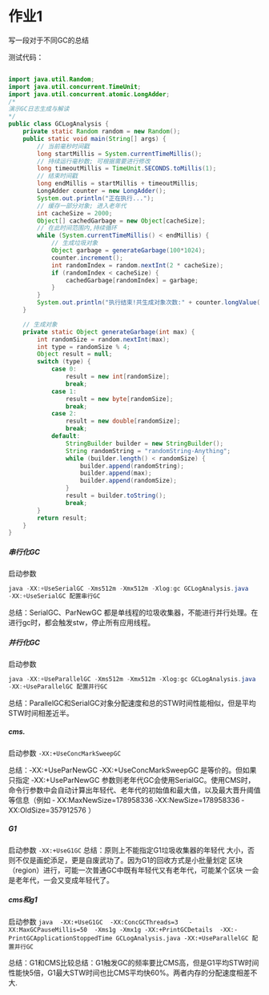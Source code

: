 # 作业1
写一段对于不同GC的总结

测试代码：
```java

import java.util.Random;
import java.util.concurrent.TimeUnit;
import java.util.concurrent.atomic.LongAdder;
/*
演示GC日志生成与解读
*/
public class GCLogAnalysis {
    private static Random random = new Random();
    public static void main(String[] args) {
        // 当前毫秒时间戳
        long startMillis = System.currentTimeMillis();
        // 持续运行毫秒数; 可根据需要进行修改
        long timeoutMillis = TimeUnit.SECONDS.toMillis(1);
        // 结束时间戳
        long endMillis = startMillis + timeoutMillis;
        LongAdder counter = new LongAdder();
        System.out.println("正在执行...");
        // 缓存一部分对象; 进入老年代
        int cacheSize = 2000;
        Object[] cachedGarbage = new Object[cacheSize];
        // 在此时间范围内,持续循环
        while (System.currentTimeMillis() < endMillis) {
            // 生成垃圾对象
            Object garbage = generateGarbage(100*1024);
            counter.increment();
            int randomIndex = random.nextInt(2 * cacheSize);
            if (randomIndex < cacheSize) {
                cachedGarbage[randomIndex] = garbage;
            }
        }
        System.out.println("执行结束!共生成对象次数:" + counter.longValue());
    }

    // 生成对象
    private static Object generateGarbage(int max) {
        int randomSize = random.nextInt(max);
        int type = randomSize % 4;
        Object result = null;
        switch (type) {
            case 0:
                result = new int[randomSize];
                break;
            case 1:
                result = new byte[randomSize];
                break;
            case 2:
                result = new double[randomSize];
                break;
            default:
                StringBuilder builder = new StringBuilder();
                String randomString = "randomString-Anything";
                while (builder.length() < randomSize) {
                    builder.append(randomString);
                    builder.append(max);
                    builder.append(randomSize);
                }
                result = builder.toString();
                break;
        }
        return result;
    }
}
```

##### 串行化GC
启动参数
````java
java -XX:+UseSerialGC -Xms512m -Xmx512m -Xlog:gc GCLogAnalysis.java
-XX:+UseSerialGC 配置串行GC
````
总结：SerialGC、ParNewGC 都是单线程的垃圾收集器，不能进行并行处理。在进行gc时，都会触发stw，停止所有应用线程。

##### 并行化GC
启动参数
````java
java -XX:+UseParallelGC -Xms512m -Xmx512m -Xlog:gc GCLogAnalysis.java
-XX:+UseParallelGC 配置并行GC
````
总结：ParallelGC和SerialGC对象分配速度和总的STW时间性能相似，但是平均STW时间相差近半。


##### cms.
启动参数
`-XX:+UseConcMarkSweepGC`

总结：‐XX:+UseParNewGC ‐XX:+UseConcMarkSweepGC 是等价的。但如果只指定 ‐XX:+UseParNewGC 参数则老年代GC会使用SerialGC。使用CMS时，命令行参数中会自动计算出年轻代、老年代的初始值和最大值，以及最大晋升阈值等信息（例如 ‐ XX:MaxNewSize=178958336 ‐XX:NewSize=178958336 ‐ XX:OldSize=357912576 ）

##### G1
启动参数
`‐XX:+UseG1GC`
总结：原则上不能指定G1垃圾收集器的年轻代
大小，否则不仅是画蛇添足，更是自废武功了。因为G1的回收方式是小批量划定 区块（region）进行，可能一次普通GC中既有年轻代又有老年代，可能某个区块 一会是老年代，一会又变成年轻代了。

##### cms和g1
启动参数
`java  -XX:+UseG1GC  -XX:ConcGCThreads=3   -XX:MaxGCPauseMillis=50  -Xms1g -Xmx1g -XX:+PrintGCDetails  -XX:-PrintGCApplicationStoppedTime GCLogAnalysis.java
-XX:+UseParallelGC 配置并行GC`

总结：G1和CMS比较总结：G1触发GC的频率要比CMS高，但是G1平均STW时间性能快5倍，G1最大STW时间也比CMS平均快60%。两者内存的分配速度相差不大.
